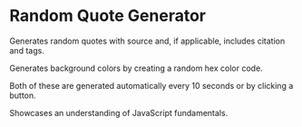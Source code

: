 # Random Quote Generator
 Generates random quotes with source and, if applicable, includes citation and tags.
 
 Generates background colors by creating a random hex color code.
 
 Both of these are generated automatically every 10 seconds or by clicking a button.
 
 Showcases an understanding of JavaScript fundamentals.
